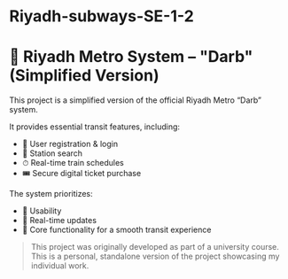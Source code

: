 # Riyadh-subways-SE-1-2
# 🚆 Riyadh Metro System – "Darb" (Simplified Version)

This project is a simplified version of the official Riyadh Metro “Darb” system.

It provides essential transit features, including:

- 🧾 User registration & login
- 📍 Station search
- ⏱ Real-time train schedules
- 🎟 Secure digital ticket purchase

The system prioritizes:
- 🔹 Usability
- 🔹 Real-time updates
- 🔹 Core functionality for a smooth transit experience

> This project was originally developed as part of a university course.  
> This is a personal, standalone version of the project showcasing my individual work.
